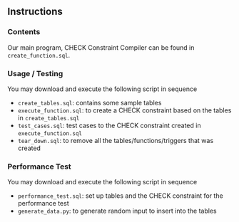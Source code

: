 ## Instructions
### Contents
Our main program, CHECK Constraint Compiler can be found in `create_function.sql`.

### Usage / Testing
You may download and execute the following script in sequence
- `create_tables.sql`: contains some sample tables
- `execute_function.sql`: to create a CHECK constraint based on the tables in `create_tables.sql`
- `test_cases.sql`: test cases to the CHECK constraint created in `execute_function.sql`
- `tear_down.sql`: to remove all the tables/functions/triggers that was created

### Performance Test
You may download and execute the following script in sequence
- `performance_test.sql`: set up tables and the CHECK constraint for the performance test
- `generate_data.py`: to generate random input to insert into the tables
